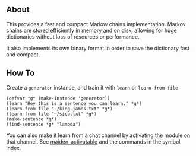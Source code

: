 ## About
This provides a fast and compact Markov chains implementation. Markov chains are stored efficiently in memory and on disk, allowing for huge dictionaries without loss of resources or performance.

It also implements its own binary format in order to save the dictionary fast and compact.

## How To
Create a `generator` instance, and train it with `learn` or `learn-from-file`

    (defvar *g* (make-instance 'generator))
    (learn "Hey this is a sentence you can learn." *g*)
    (learn-from-file "~/king-james.txt" *g*)
    (learn-from-file "~/sicp.txt" *g*)
    (make-sentence *g*)
    (find-sentence *g* "lambda")

You can also make it learn from a chat channel by activating the module on that channel. See [maiden-activatable](../activatable/) and the commands in the symbol index.
